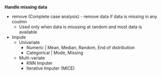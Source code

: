 **Handle missing data**

- remove (Complete case analysis) - remove data if data is missing in any coulmn
  - Used only when data is miussing at random and most data is available 
- Impute
  - Univariate
    - Numeric | Mean, Median, Random, End of distribution
    - Categorical | Mode, Missing
  - Multi-variate
    - KNN Imputer
    - Iterative Imputer (MICE)
  
